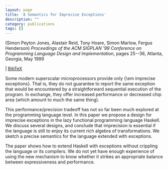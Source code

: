 ```yaml
---
layout: page
title: 'A Semantics for Imprecise Exceptions'
description: ""
category: publications
tags: []
---
```

(Simon Peyton Jones, Alastair Reid, Tony Hoare, Simon Marlow, Fergus Henderson) *Proceedings of the ACM SIGPLAN '99 Conference on Programming Language Design and Implementation*, pages 25--36, Atlanta, Georgia, May 1999

| <a href="impexceptions99.bib">BibTeX</a>

Some modern superscalar microprocessors provide only 
{\em imprecise exceptions}.
That is, they do not guarantee to report the same exception that would
be encountered by a straightforward sequential execution of the program.
In exchange, they offer increased performance or decreased chip area (which 
amount to much the same thing).

This performance/precision tradeoff has not so far been much explored
at the programming language level.  In this paper we propose a design
for imprecise exceptions in the lazy functional programming language
Haskell.  We discuss several designs, and conclude that
imprecision is essential if the language is still to enjoy its current
rich algebra of transformations.  We sketch a precise semantics for the
language extended with exceptions.

The paper shows how to extend Haskell with exceptions without
crippling the language or its compilers.  We do not yet have enough
experience of using the new mechanism to know whether it strikes an
appropriate balance between expressiveness and performance.
